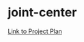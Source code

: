 # joint-center

[Link to Project Plan](https://docs.google.com/document/d/1aX9SBYovZNDLs58INPBspMD13_u1Ey6Zz72_9NbzFps/edit#heading=h.bvaxskghy53u)
